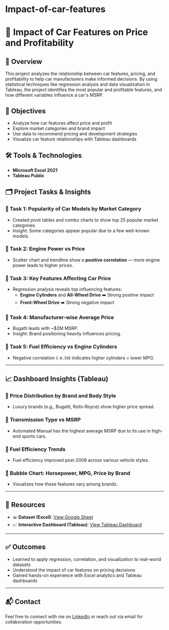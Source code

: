 # Impact-of-car-features
# 🚗 Impact of Car Features on Price and Profitability

## 🧠 Overview
This project analyzes the relationship between car features, pricing, and profitability to help car manufacturers make informed decisions. By using statistical techniques like regression analysis and data visualization in Tableau, the project identifies the most popular and profitable features, and how different variables influence a car's MSRP.

## 🎯 Objectives
- Analyze how car features affect price and profit
- Explore market categories and brand impact
- Use data to recommend pricing and development strategies
- Visualize car feature relationships with Tableau dashboards

## 🛠 Tools & Technologies
- **Microsoft Excel 2021**
- **Tableau Public**

## 🗂 Project Tasks & Insights

### 🔹 Task 1: Popularity of Car Models by Market Category
- Created pivot tables and combo charts to show top 25 popular market categories.
- Insight: Some categories appear popular due to a few well-known models.

### 🔹 Task 2: Engine Power vs Price
- Scatter chart and trendline show a **positive correlation** — more engine power leads to higher prices.

### 🔹 Task 3: Key Features Affecting Car Price
- Regression analysis reveals top influencing features:
  - **Engine Cylinders** and **All-Wheel Drive** ➡️ Strong positive impact
  - **Front-Wheel Drive** ➡️ Strong negative impact

### 🔹 Task 4: Manufacturer-wise Average Price
- Bugatti leads with ~$2M MSRP.
- Insight: Brand positioning heavily influences pricing.

### 🔹 Task 5: Fuel Efficiency vs Engine Cylinders
- Negative correlation (`-0.59`) indicates higher cylinders = lower MPG.

---

## 📈 Dashboard Insights (Tableau)

### 🔹 Price Distribution by Brand and Body Style
- Luxury brands (e.g., Bugatti, Rolls-Royce) show higher price spread.

### 🔹 Transmission Type vs MSRP
- Automated Manual has the highest average MSRP due to its use in high-end sports cars.

### 🔹 Fuel Efficiency Trends
- Fuel efficiency improved post-2008 across various vehicle styles.

### 🔹 Bubble Chart: Horsepower, MPG, Price by Brand
- Visualizes how these features vary among brands.

---

## 📎 Resources

- 📊 **Dataset (Excel)**: [View Google Sheet](https://docs.google.com/spreadsheets/d/191BCE-ZC9er6dD2TieAt23AqPLwRhcW1/edit?usp=sharing)
- 📈 **Interactive Dashboard (Tableau)**: [View Tableau Dashboard](https://public.tableau.com/shared/BX5TF8PN9?:display_count=n&:origin=viz_share_link)

---

## ✅ Outcomes
- Learned to apply regression, correlation, and visualization to real-world datasets
- Understood the impact of car features on pricing decisions
- Gained hands-on experience with Excel analytics and Tableau dashboards


---

## 📬 Contact

Feel free to connect with me on [LinkedIn]() or reach out via email for collaboration opportunities.


